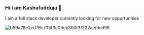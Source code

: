 ### Hi I am Kashafudduja 👋
I am a full stack developer currently looking for new oppurtunities 

![b59a78e2ed76c705f3c0dcb300f3f222aefdcd99](https://user-images.githubusercontent.com/99113718/162574267-2eb596ad-783a-45d0-84e7-ded5073e1553.png)


<!--
**Kashafuddujaa/Kashafuddujaa** is ()a ✨ _special_ ✨ repository because its `README.md` (this file) appears on your GitHub profile.

Here are some ideas to get you started:

- 🔭 I’m currently working on my Javascript project
- 🌱 I’m currently learning web and app development...
- 👯 I’m looking to collaborate on github...
- 📫 How to reach me:github.com/Kashafuddujaa ...

-->
